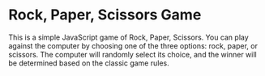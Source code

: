 # Rock, Paper, Scissors Game

This is a simple JavaScript game of Rock, Paper, Scissors. You can play against the computer by choosing one of the three options: rock, paper, or scissors. The computer will randomly select its choice, and the winner will be determined based on the classic game rules.
